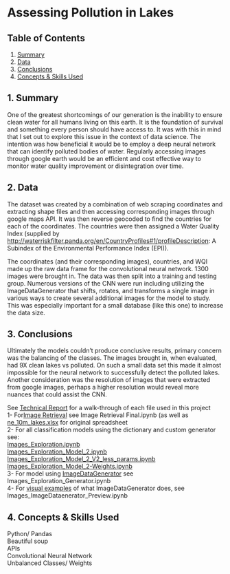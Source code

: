 # Assessing Pollution in Lakes
## Table of Contents
1. [ Summary ](#summ)
2. [ Data ](#data)
3. [ Conclusions ](#conc)
4. [ Concepts & Skills Used ](#skills)
<a name="summ"></a>
## 1. Summary

One of the greatest shortcomings of our generation is the inability to ensure clean water for all humans living on this earth. It is the foundation of survival and something every person should have access to. It was with this in mind that I set out to explore this issue in the context of data science. The intention was how beneficial it would be to employ a deep neural network that can identify polluted bodies of water. Regularly accessing images through google earth would be an efficient and cost effective way to monitor water quality improvement or disintegration over time.

<a name="data"></a>
## 2. Data

The dataset was created by a combination of web scraping coordinates and extracting shape files and then accessing corresponding images through google maps API. It was then reverse geocoded to find the countries for each of the coordinates. The countries were then assigned a Water Quality Index (supplied by http://waterriskfilter.panda.org/en/CountryProfiles#1/profileDescription: A Subindex of the Environmental Performance Index (EPI)).

The coordinates (and their corresponding images), countries, and WQI made up the raw data frame for the convolutional neural network. 1300 images were brought in. The data was then split into a training and testing group.  Numerous versions of the CNN were run including utilizing the ImageDataGenerator that shifts, rotates, and transforms a single image in various ways to create several additional images for the model to study. This was especially important for a small database (like this one) to increase the data size. 
 
<a name="conc"></a> 
## 3. Conclusions
 Ultimately the models couldn’t produce conclusive results, primary concern was the balancing of the classes. The images brought in, when evaluated, had 9X clean lakes vs polluted. On such a small data set this made it almost impossible for the neural network to successfully detect the polluted lakes. Another consideration was the resolution of images that were extracted from google images, perhaps a higher resolution would reveal more nuances that could assist the CNN. 

See [Technical Report](https://github.com/tovahirsch/Capstone/blob/master/Technical%20Report.ipynb) for a walk-through of each file used in this project<br/>
1- For[Image Retrieval](https://github.com/tovahirsch/Capstone/blob/master/Image%20Retrieval%20Final.ipynb) see Image Retrieval Final.ipynb (as well as [ne_10m_lakes.xlsx](https://github.com/tovahirsch/Capstone/blob/master/ne_10m_lakes.xlsx) for original spreadsheet<br/>
2- For all classification models using the dictionary and custom generator see:<br/>
[Images_Exploration.ipynb](https://github.com/tovahirsch/Capstone/blob/master/Images_Exploration.ipynb)<br/>
[Images_Exploration_Model_2.ipynb](https://github.com/tovahirsch/Capstone/blob/master/Images_Exploration_Model_2.ipynb)<br/>
[Images_Exploration_Model_2_V2_less_params.ipynb](https://github.com/tovahirsch/Capstone/blob/master/Images_Exploration_Model_2_V2_less_params.ipynb)<br/>
[Images_Exploration_Model_2-Weights.ipynb](https://github.com/tovahirsch/Capstone/blob/master/Images_Exploration_Model_2_Weights.ipynb)<br/>
3- For model using [ImageDataGenerator](https://github.com/tovahirsch/Capstone/blob/master/Images_Exploration_Generator.ipynb) see Images_Exploration_Generator.ipynb<br/>
4- For [visual examples](https://github.com/tovahirsch/Capstone/blob/master/Images_ImageDataenerator_Preview.ipynb) of what ImageDataGenerator does, see Images_ImageDataenerator_Preview.ipynb<br/>

<a name="skills"></a>
## 4. Concepts & Skills Used
Python/ Pandas<br/>
Beautiful soup<br/>
APIs<br/>
Convolutional Neural Network<br/>
Unbalanced Classes/ Weights<br/>

